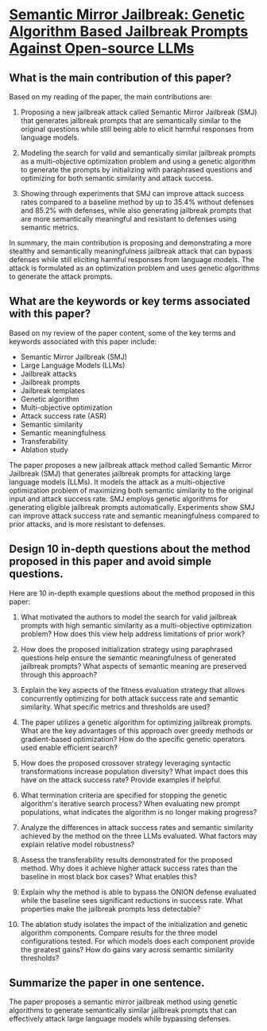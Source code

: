 # [Semantic Mirror Jailbreak: Genetic Algorithm Based Jailbreak Prompts   Against Open-source LLMs](https://arxiv.org/abs/2402.14872)

## What is the main contribution of this paper?

 Based on my reading of the paper, the main contributions are:

1. Proposing a new jailbreak attack called Semantic Mirror Jailbreak (SMJ) that generates jailbreak prompts that are semantically similar to the original questions while still being able to elicit harmful responses from language models. 

2. Modeling the search for valid and semantically similar jailbreak prompts as a multi-objective optimization problem and using a genetic algorithm to generate the prompts by initializing with paraphrased questions and optimizing for both semantic similarity and attack success.

3. Showing through experiments that SMJ can improve attack success rates compared to a baseline method by up to 35.4% without defenses and 85.2% with defenses, while also generating jailbreak prompts that are more semantically meaningful and resistant to defenses using semantic metrics.

In summary, the main contribution is proposing and demonstrating a more stealthy and semantically meaningfulness jailbreak attack that can bypass defenses while still eliciting harmful responses from language models. The attack is formulated as an optimization problem and uses genetic algorithms to generate the attack prompts.


## What are the keywords or key terms associated with this paper?

 Based on my review of the paper content, some of the key terms and keywords associated with this paper include:

- Semantic Mirror Jailbreak (SMJ)
- Large Language Models (LLMs) 
- Jailbreak attacks
- Jailbreak prompts
- Jailbreak templates
- Genetic algorithm
- Multi-objective optimization
- Attack success rate (ASR)
- Semantic similarity
- Semantic meaningfulness
- Transferability
- Ablation study

The paper proposes a new jailbreak attack method called Semantic Mirror Jailbreak (SMJ) that generates jailbreak prompts for attacking large language models (LLMs). It models the attack as a multi-objective optimization problem of maximizing both semantic similarity to the original input and attack success rate. SMJ employs genetic algorithms for generating eligible jailbreak prompts automatically. Experiments show SMJ can improve attack success rate and semantic meaningfulness compared to prior attacks, and is more resistant to defenses.


## Design 10 in-depth questions about the method proposed in this paper and avoid simple questions.

 Here are 10 in-depth example questions about the method proposed in this paper:

1. What motivated the authors to model the search for valid jailbreak prompts with high semantic similarity as a multi-objective optimization problem? How does this view help address limitations of prior work?

2. How does the proposed initialization strategy using paraphrased questions help ensure the semantic meaningfulness of generated jailbreak prompts? What aspects of semantic meaning are preserved through this approach?  

3. Explain the key aspects of the fitness evaluation strategy that allows concurrently optimizing for both attack success rate and semantic similarity. What specific metrics and thresholds are used?

4. The paper utilizes a genetic algorithm for optimizing jailbreak prompts. What are the key advantages of this approach over greedy methods or gradient-based optimization? How do the specific genetic operators used enable efficient search?  

5. How does the proposed crossover strategy leveraging syntactic transformations increase population diversity? What impact does this have on the attack success rate? Provide examples if helpful.

6. What termination criteria are specified for stopping the genetic algorithm's iterative search process? When evaluating new prompt populations, what indicates the algorithm is no longer making progress? 

7. Analyze the differences in attack success rates and semantic similarity achieved by the method on the three LLMs evaluated. What factors may explain relative model robustness?  

8. Assess the transferability results demonstrated for the proposed method. Why does it achieve higher attack success rates than the baseline in most black box cases? What enables this?

9. Explain why the method is able to bypass the ONION defense evaluated while the baseline sees significant reductions in success rate. What properties make the jailbreak prompts less detectable? 

10. The ablation study isolates the impact of the initialization and genetic algorithm components. Compare results for the three model configurations tested. For which models does each component provide the greatest gains? How do gains vary across semantic similarity thresholds?


## Summarize the paper in one sentence.

 The paper proposes a semantic mirror jailbreak method using genetic algorithms to generate semantically similar jailbreak prompts that can effectively attack large language models while bypassing defenses.
